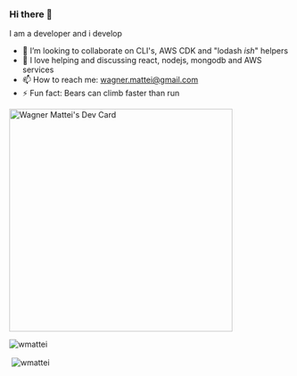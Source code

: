 ### Hi there 👋

I am a developer and i develop

- 👯 I’m looking to collaborate on CLI's, AWS CDK and "lodash _ish_" helpers
- 💬 I love helping and discussing react, nodejs, mongodb and AWS services
- 📫 How to reach me: wagner.mattei@gmail.com
- ⚡ Fun fact: Bears can climb faster than run

<a href="https://app.daily.dev/wmattei"><img src="https://api.daily.dev/devcards/95cde69716c947bea4658ee3f604432a.png?r=f21" width="400" alt="Wagner Mattei's Dev Card"/></a>


<p><img align="left" src="https://github-readme-stats.vercel.app/api/top-langs/?username=wmattei&layout=compact" alt="wmattei" /></p>
<br />
<p>&nbsp;<img align="center" src="https://github-readme-stats.vercel.app/api?username=wmattei&show_icons=true" alt="wmattei" /></p>
